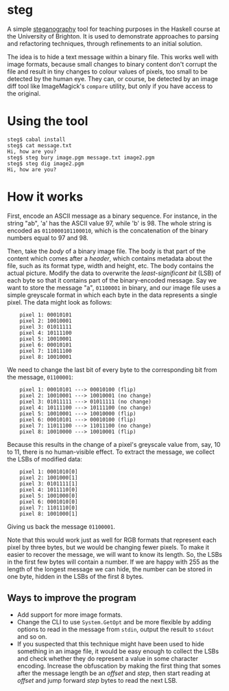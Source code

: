 steg
====

A simple [steganography](http://en.wikipedia.org/wiki/Steganography) tool for teaching purposes in the Haskell course at the University of Brighton. It is used to demonstrate approaches to parsing and refactoring techniques, through refinements to an initial solution.

The idea is to hide a text message within a binary file. This works well with image formats, because small changes to binary content don't corrupt the file and result in tiny changes to colour values of pixels, too small to be detected by the human eye. They can, or course, be detected by an image diff tool like ImageMagick's `compare` utility, but only if you have access to the original.

Using the tool
==============

````
steg$ cabal install
steg$ cat message.txt
Hi, how are you?
steg$ steg bury image.pgm message.txt image2.pgm
steg$ steg dig image2.pgm
Hi, how are you?
````
How it works
============

First, encode an ASCII message as a binary sequence. For instance, in the string "ab", 'a' has the ASCII value 97, while 'b' is 98. The whole string is encoded as `0110000101100010`, which is the concatenation of the binary numbers equal to 97 and 98. 

Then, take the *body* of a binary image file. The body is that part of the content which comes after a *header*, which contains metadata about the file, such as its format type, width and height, etc. The body contains the actual picture. Modify the data to overwrite the *least-significant bit* (LSB) of each byte so that it contains part of the binary-encoded message. Say we want to store the message "a", `01100001` in binary, and our image file uses a simple greyscale format in which each byte in the data represents a single pixel. The data might look as follows:
````
    pixel 1: 00010101
    pixel 2: 10010001
    pixel 3: 01011111	
    pixel 4: 10111100
    pixel 5: 10010001
    pixel 6: 00010101
    pixel 7: 11011100
    pixel 8: 10010001
````
We need to change the last bit of every byte to the corresponding bit from the message, `01100001`:
````
    pixel 1: 00010101 ---> 00010100 (flip)
    pixel 2: 10010001 ---> 10010001 (no change)
    pixel 3: 01011111 ---> 01011111 (no change)	
    pixel 4: 10111100 ---> 10111100 (no change)
    pixel 5: 10010001 ---> 10010000 (flip)
    pixel 6: 00010101 ---> 00010100 (flip)
    pixel 7: 11011100 ---> 11011100 (no change)
    pixel 8: 10010000 ---> 10010001 (flip)
````
Because this results in the change of a pixel's greyscale value from, say, 10 to 11, there is no human-visible effect. To extract the message, we collect the LSBs of modified data:
````
    pixel 1: 0001010[0] 
    pixel 2: 1001000[1] 
    pixel 3: 0101111[1] 
    pixel 4: 1011110[0] 
    pixel 5: 1001000[0]
    pixel 6: 0001010[0]
    pixel 7: 1101110[0]
    pixel 8: 1001000[1]
````
Giving us back the message `01100001`.

Note that this would work just as well for RGB formats that represent each pixel by three bytes, but we would be changing fewer pixels. To make it easier to recover the message, we will want to know its length. So, the LSBs in the first few bytes will contain a number. If we are happy with 255 as the length of the longest message we can hide, the number can be stored in one byte, hidden in the LSBs of the first 8 bytes.   

Ways to improve the program
---------------------------

* Add support for more image formats.
* Change the CLI to use `System.GetOpt` and be more flexible by adding options to read in the message from `stdin`, output the result to `stdout` and so on. 
* If you suspected that this technique might have been used to hide something in an image file, it would be easy enough to collect the LSBs and check whether they do represent a value in some character encoding. Increase the obfuscation by making the first thing that somes after the message length be an *offset* and *step*, then start reading
    at *offset* and jump forward *step* bytes to read the next LSB.